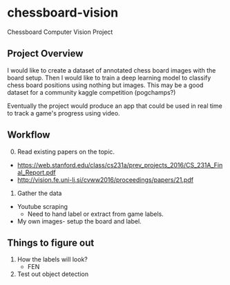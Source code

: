 # chessboard-vision
Chessboard Computer Vision Project

## Project Overview
I would like to create a dataset of annotated chess board images with the board setup. Then I would like to train a deep learning model to classify chess board positions using nothing but images. This may be a good dataset for a community kaggle competition (pogchamps?)

Eventually the project would produce an app that could be used in real time to track a game's progress using video.

## Workflow

0. Read existing papers on the topic.
- https://web.stanford.edu/class/cs231a/prev_projects_2016/CS_231A_Final_Report.pdf
- http://vision.fe.uni-lj.si/cvww2016/proceedings/papers/21.pdf

1. Gather the data
- Youtube scraping
    - Need to hand label or extract from game labels.
- My own images- setup the board and label.

## Things to figure out

1. How the labels will look?
    - FEN
2. Test out object detection
